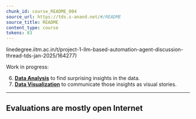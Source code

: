 ```yaml
---
chunk_id: course_README_004
source_url: https://tds.s-anand.net/#/README
source_title: README
content_type: course
tokens: 83
---
```


linedegree.iitm.ac.in/t/project-1-llm-based-automation-agent-discussion-thread-tds-jan-2025/164277)

Work in progress:

6. **[Data Analysis](data-analysis.md)** to find surprising insights in the data.
7. **[Data Visualization](data-visualization.md)** to communicate those insights as visual stories.

---

## Evaluations are mostly open Internet

